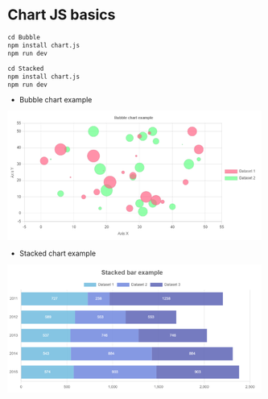 # Chart JS basics
```
cd Bubble
npm install chart.js
npm run dev
```

```
cd Stacked
npm install chart.js
npm run dev
```



- Bubble chart example
<p align="center">
<img src="docs/bubble.png" width="650"/>
</p>



- Stacked chart example
<p align="center">
<img src="docs/stacked.png" width="650"/>
</p>